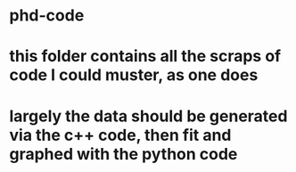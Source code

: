 # phd-code
#
# this folder contains all the scraps of code I could muster, as one does
#
# largely the data should be generated via the c++ code, then fit and graphed with the python code
